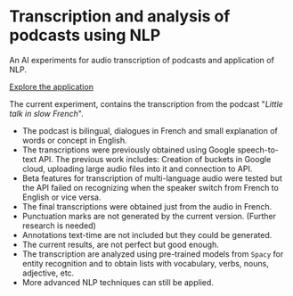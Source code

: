 # Transcription and analysis of podcasts using NLP

An AI experiments for audio transcription of podcasts and application of NLP.

[Explore the application](https://share.streamlit.io/nedraki/little_talk_slow_french/main/main.py)

The current experiment, contains the transcription from the podcast "*Little talk in slow French*".

- The podcast is bilingual, dialogues in French and small explanation of words or concept in English. 
- The transcriptions were previously obtained using Google speech-to-text API. The previous work includes: Creation of buckets in Google cloud, uploading large audio files into it and connection to API.
- Beta features for transcription of multi-language audio were tested but the API failed on recognizing when the speaker switch from French to English or vice versa.
- The final transcriptions were obtained just from the audio in French.
- Punctuation marks are not generated by the current version. (Further research is needed)
- Annotations text-time are not included but they could be generated.
- The current results, are not perfect but good enough.
- The transcription are analyzed using pre-trained models from `Spacy` for entity recognition and to obtain lists with vocabulary, verbs, nouns, adjective, etc. 
- More advanced NLP techniques can still be applied. 



